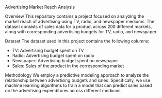 Advertising Market Reach Analysis

Overview
This repository contains a project focused on analyzing the market reach of advertising using TV, radio, and newspaper mediums. The dataset consists of sales data for a product across 200 different markets, along with corresponding advertising budgets for TV, radio, and newspaper.

Dataset
The dataset used in this project contains the following columns:
- TV: Advertising budget spent on TV
- Radio: Advertising budget spent on radio
- Newspaper: Advertising budget spent on newspaper
- Sales: Sales of the product in the corresponding market

Methodology
We employ a predictive modeling approach to analyze the relationship between advertising budgets and sales. Specifically, we use machine learning algorithms to train a model that can predict sales based on the advertising expenditures across different mediums.

